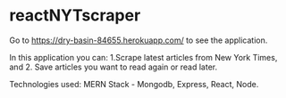 # reactNYTscraper
Go to https://dry-basin-84655.herokuapp.com/ to see the application. 

In this application you can:
1.Scrape latest articles from New York Times, and
2. Save articles you want to read again or read later.

Technologies used:
MERN Stack - Mongodb, Express, React, Node.

